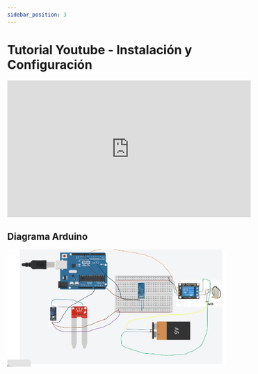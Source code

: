 ```yaml
---
sidebar_position: 3
---
```


# Tutorial Youtube - Instalación y Configuración

<iframe width="560" height="315" src="https://www.youtube.com/embed/VIDEO_ID" 
title="YouTube video player" frameborder="0" 
allow="accelerometer; autoplay; clipboard-write; encrypted-media; gyroscope; picture-in-picture" 
allowfullscreen></iframe>

## Diagrama Arduino

![Example image](../../static/img/PROTOTIPO%20-%20ARDUINO%20UNO%20R3.jpg)